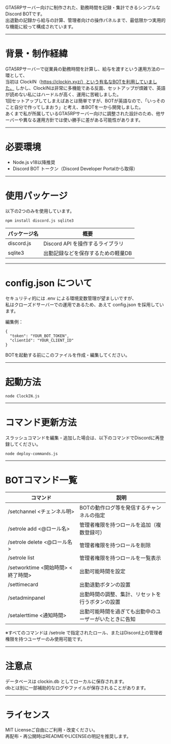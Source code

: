 GTA5RPサーバー向けに制作された、勤務時間を記録・集計できるシンプルなDiscord BOTです。<br/>
出退勤の記録から給与の計算、管理者向けの操作パネルまで、最低限かつ実用的な機能に絞って構成されています。

---

# 背景・制作経緯

GTA5RPサーバーで従業員の勤務時間を計算し、給与を渡すという運用方法の一環として、<br/>
当初は ClockIN（https://clockin.xyz/）という有名なBOTを利用していました。
しかし、ClockINは非常に多機能である反面、セットアップが煩雑で、英語が読めない私にはハードルが高く、運用に苦戦しました。<br/>
1回セットアップしてしまえばあとは簡単ですが、BOTが英語なので、「いっそのこと自分で作ってしまおう」と考え、本BOTを一から開発しました。<br/>
あくまで私が所属しているGTA5RPサーバー向けに調整された設計のため、他サーバーや異なる運用方針では使い勝手に差がある可能性があります。

---

# 必要環境

- Node.js v18以降推奨
- Discord BOT トークン（Discord Developer Portalから取得）

---

# 使用パッケージ

以下の2つのみを使用しています。
```
npm install discord.js sqlite3
```
| パッケージ名 | 概要 |
| ------------- | ------------- |
| discord.js |  Discord API を操作するライブラリ| 
| sqlite3 | 出勤記録などを保存するための軽量DB| 

---

# config.json について
セキュリティ的には .env による環境変数管理が望ましいですが、<br/>
私はクローズドサーバーでの運用であるため、あえて config.json を採用しています。

編集例：
```
{
  "token": "YOUR_BOT_TOKEN",
  "clientId": "YOUR_CLIENT_ID"
}
```
BOTを起動する前にこのファイルを作成・編集してください。

---

# 起動方法
```
node ClockIN.js
```

---

# コマンド更新方法
スラッシュコマンドを編集・追加した場合は、以下のコマンドでDiscordに再登録してください。
```
node deploy-commands.js
```

---

# BOTコマンド一覧

| コマンド | 説明 |
| ------------- | ------------- |
| /setchannel <チェンネル明> | BOTの動作ログ等を発信するチャンネルの指定 |
| /setrole add <@ロール名> | 管理者権限を持つロールを追加（複数登録可） |
| /setrole delete <@ロール名> | 管理者権限を持つロールを削除 |
| /setrole list | 管理者権限を持つロールを一覧表示 |
| /setworktime <開始時間> <終了時間> | 出勤可能時間を設定 |
| /settimecard | 出勤退勤ボタンの設置 |
| /setadminpanel | 出勤時間の調整、集計、リセットを行うボタンの設置 |
| /setalerttime <通知時間> | 出勤可能時間を過ぎても出勤中のユーザーがいたときに告知 |

※すべてのコマンドは /setrole で指定されたロール、またはDiscord上の管理者権限を持つユーザーのみ使用可能です。

---

# 注意点

データベースは clockin.db としてローカルに保存されます。<br/>
dbとは別に一部補助的なログやファイルが保存されることがあります。

---

# ライセンス

MIT Licenseご自由にご利用・改変ください。<br/>
再配布・再公開時はREADMEやLICENSEの明記を推奨します。

